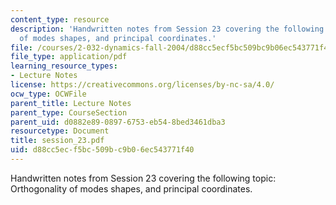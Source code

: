 ```yaml
---
content_type: resource
description: 'Handwritten notes from Session 23 covering the following topic: Orthogonality
  of modes shapes, and principal coordinates.'
file: /courses/2-032-dynamics-fall-2004/d88cc5ecf5bc509bc9b06ec543771f40_session_23.pdf
file_type: application/pdf
learning_resource_types:
- Lecture Notes
license: https://creativecommons.org/licenses/by-nc-sa/4.0/
ocw_type: OCWFile
parent_title: Lecture Notes
parent_type: CourseSection
parent_uid: d0882e89-0897-6753-eb54-8bed3461dba3
resourcetype: Document
title: session_23.pdf
uid: d88cc5ec-f5bc-509b-c9b0-6ec543771f40
---
```

Handwritten notes from Session 23 covering the following topic: Orthogonality of modes shapes, and principal coordinates.